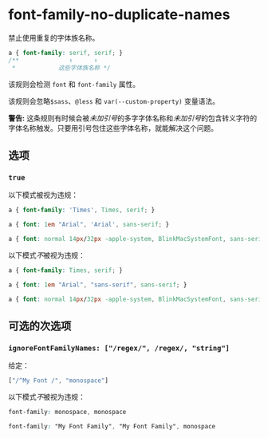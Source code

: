 # font-family-no-duplicate-names

禁止使用重复的字体族名称。

```css
a { font-family: serif, serif; }
/**              ↑      ↑
 *            这些字体族名称 */
```

该规则会检测 `font` 和 `font-family` 属性。

该规则会忽略`$sass`、`@less` 和 `var(--custom-property)` 变量语法。

**警告:** 这条规则有时候会被*未加引号*的多字字体名称和*未加引号*的包含转义字符的字体名称触发。只要用引号包住这些字体名称，就能解决这个问题。

## 选项

### `true`

以下模式被视为违规：

```css
a { font-family: 'Times', Times, serif; }
```

```css
a { font: 1em "Arial", 'Arial', sans-serif; }
```

```css
a { font: normal 14px/32px -apple-system, BlinkMacSystemFont, sans-serif, sans-serif; }
```

以下模式*不*被视为违规：

```css
a { font-family: Times, serif; }
```

```css
a { font: 1em "Arial", "sans-serif", sans-serif; }
```

```css
a { font: normal 14px/32px -apple-system, BlinkMacSystemFont, sans-serif; }
```

## 可选的次选项

### `ignoreFontFamilyNames: ["/regex/", /regex/, "string"]`

给定：

```js
["/^My Font /", "monospace"]
```

以下模式*不*被视为违规：

```css
font-family: monospace, monospace
```

```css
font-family: "My Font Family", "My Font Family", monospace
```

